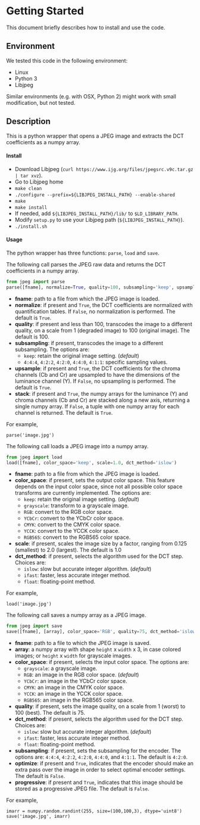 # Getting Started

This document briefly describes how to install and use the code.


## Environment

We tested this code in the following environment:
 - Linux
 - Python 3
 - Libjpeg

Similar environments (e.g. with OSX, Python 2) might work with small modification, but not tested.


## Description

This is a python wrapper that opens a JPEG image and extracts the DCT coefficients as a numpy array.


#### Install

 - Download Libjpeg (`curl https://www.ijg.org/files/jpegsrc.v9c.tar.gz | tar xvz`).
 - Go to Libjpeg home
 - `make clean`
 - `./configure --prefix=${LIBJPEG_INSTALL_PATH} --enable-shared`
 - `make`
 - `make install`
 - If needed, add `${LIBJPEG_INSTALL_PATH}/lib/` to `$LD_LIBRARY_PATH`.
 - Modify `setup.py` to use your Libjpeg path (`${LIBJPEG_INSTALL_PATH}`).
 - `./install.sh`


#### Usage

The python wrapper has three functions: `parse`, `load` and `save`.

The following call parses the JPEG raw data and returns the DCT coefficients in a numpy array.
```python
from jpeg import parse
parse([fname], normalize=True, quality=100, subsampling='keep', upsample=True, stack=True)
```
 - __fname__: path to a file from which the JPEG image is loaded.
 - __normalize__: if present and `True`, the DCT coefficients are normalized with quantification tables. If `False`, no normalization is performed. The default is `True`.
 - __quality__: if present and less than 100, transcodes the image to a different quality, on a scale from 1 (degraded image) to 100 (original image). The default is 100.
 - __subsampling__: if present, transcodes the image to a different subsampling. The options are:
   - `keep`: retain the original image setting. (_default_)
   - `4:4:4`, `4:2:2`, `4:2:0`, `4:4:0`, `4:1:1`: specific sampling values.
 - __upsample__: if present and `True`, the DCT coefficients for the chroma channels (Cb and Cr) are upsampled to have the dimensions of the luminance channel (Y). If `False`, no upsampling is performed. The default is `True`.
 - __stack__: if present and `True`, the numpy arrays for the luminance (Y) and chroma channels (Cb and Cr) are stacked along a new axis, returning a single numpy array. If `False`, a tuple with one numpy array for each channel is returned. The default is `True`.

For example,
```
parse('image.jpg')
```

The following call loads a JPEG image into a numpy array.
```python
from jpeg import load
load([fname], color_space='keep', scale=1.0, dct_method='islow')
```
 - __fname__: path to a file from which the JPEG image is loaded.
 - __color\_space__: if present, sets the output color space. This feature depends on the input color space, since not all possible color space transforms are currently implemented. The options are:
   - `keep`: retain the original image setting. (_default_)
   - `grayscale`: transform to a grayscale image.
   - `RGB`: convert to the RGB color space.
   - `YCbCr`: convert to the YCbCr color space.
   - `CMYK`: convert to the CMYK color space.
   - `YCCK`: convert to the YCCK color space.
   - `RGB565`: convert to the RGB565 color space.
 - __scale__: if present, scales the image size by a factor, ranging from 0.125 (smallest) to 2.0 (largest). The default is 1.0
 - __dct\_method__: if present, selects the algorithm used for the DCT step. Choices are:
   - `islow`: slow but accurate integer algorithm. (_default_)
   - `ifast`: faster, less accurate integer method.
   - `float`: floating-point method.

For example, 
```
load('image.jpg')
```

The following call saves a numpy array as a JPEG image.
```python
from jpeg import save
save([fname], [array], color_space='RGB', quality=75, dct_method='islow', subsampling='4:2:0', optimize=False, progressive=False)
```
 - __fname__: path to a file to which the JPEG image is saved.
 - __array__: a numpy array with shape `height` x `width` x 3, in case colored images; or `height` x `width` for grayscale images.
 - __color\_space__: if present, selects the input color space. The options are:
   - `grayscale`: a grayscale image.
   - `RGB`: an image in the RGB color space. (_default_)
   - `YCbCr`: an image in the YCbCr color space.
   - `CMYK`: an image in the CMYK color space.
   - `YCCK`: an image in the YCCK color space.
   - `RGB565`: an image in the RGB565 color space.
 - __quality__: if present, sets the image quality, on a scale from 1 (worst) to 100 (best). The default is 75.
 - __dct\_method__: if present, selects the algorithm used for the DCT step. Choices are:
   - `islow`: slow but accurate integer algorithm. (_default_)
   - `ifast`: faster, less accurate integer method.
   - `float`: floating-point method.
 - __subsampling__: if present, sets the subsampling for the encoder. The options are: `4:4:4`, `4:2:2`, `4:2:0`, `4:4:0`, and `4:1:1`. The default is `4:2:0`.
 - __optimize__: if present and `True`, indicates that the encoder should make an extra pass over the image in order to select optimal encoder settings. The default is `False`.
 - __progressive__: if present and `True`, indicates that this image should be stored as a progressive JPEG file. The default is `False`.

For example, 
```
imarr = numpy.random.randint(255, size=(100,100,3), dtype='uint8')
save('image.jpg', imarr)
```
